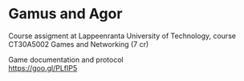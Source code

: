 Gamus and Agor
================================

Course assigment at Lappeenranta University of Technology, course CT30A5002 Games and Networking (7 cr)

Game documentation and protocol  
https://goo.gl/PLfIP5



